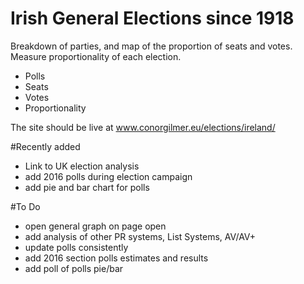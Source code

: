 # Irish General Elections since 1918

Breakdown of parties, and map of the proportion of seats and votes. Measure proportionality of each election.

+ Polls
+ Seats
+ Votes
+ Proportionality

The site should be live at www.conorgilmer.eu/elections/ireland/

#Recently added
+ Link to UK election analysis
+ add 2016 polls during election campaign
+ add pie and bar chart for polls

#To Do
+ open general graph on page open
+ add analysis of other PR systems, List Systems, AV/AV+
+ update polls consistently
+ add 2016 section polls estimates and results
+ add poll of polls pie/bar
